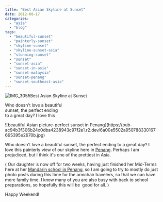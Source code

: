 ```yaml
---
title: "Best Asian Skyline at Sunset"
date: 2012-08-17
categories: 
  - "asia"
  - "blog"
tags: 
  - "beautiful-sunset"
  - "painterly-sunset"
  - "skyline-sunset"
  - "skyline-sunset-asia"
  - "stunning-sunset"
  - "sunset"
  - "sunset-asia"
  - "sunset-in-asia"
  - "sunset-malaysia"
  - "sunset-penang"
  - "sunset-southeast-asia"
---
```


![IMG_3055](https://pub-ac94b3f306b24c0dba4238943c97f2e1.r2.dev/6a00e5502a95078833016767934b8d970b.jpg)Best Asian Skyline at Sunset

Who doesn't love a beautiful  
sunset, the perfect ending  
to a great day? I love this

<!--more--> ![beautiful Asian picture-perfect sunset in Penang](https://pub-ac94b3f306b24c0dba4238943c97f2e1.r2.dev/6a00e5502a950788330167695395e2970b.jpg)  
  
  
Who doesn't love a beautiful sunset, the perfect ending to a great day? I love this painterly view of our skyline here in [Penang](http://soultravelers3new.local/2012/03/finding-a-vacation-rental-apartment-in-penang-2.html "Penang our rental home"). Perhaps I am prejudiced, but I think it's one of the prettiest in Asia.  
  
( Our daughter is now off for two weeks, having just finished her Mid-Terms here at her [Mandarin school in Penang](http://soultravelers3new.local/2012/06/why-learn-mandarin-in-tropical-asia-penang.html "mandarin school in Penang"), so I am going to try to mostly do just photo posts during this time for the armchair travelers, so that we can have more family time. I know many of you are also busy with back to school preparations, so hopefully this will be  good for all. )  
  
Happy Weekend!
